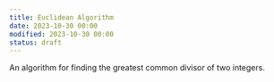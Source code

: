 ```yaml
---
title: Euclidean Algorithm
date: 2023-10-30 00:00
modified: 2023-10-30 00:00
status: draft
---
```


An algorithm for finding the greatest common divisor of two integers.